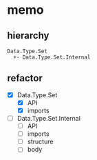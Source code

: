 memo
====

hierarchy
---------

```
Data.Type.Set
  +- Data.Type.Set.Internal
```

refactor
--------

* [x] Data.Type.Set
	+ [x] API
	+ [x] imports
* [ ] Data.Type.Set.Internal
	+ [ ] API
	+ [ ] imports
	+ [ ] structure
	+ [ ] body
